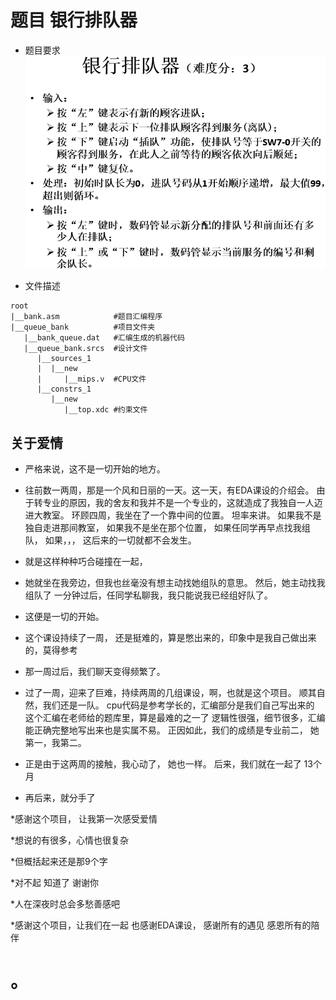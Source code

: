 # 题目 银行排队器

* 题目要求
 ![](./readme_pictures/01.png)

* 文件描述

```
root
|__bank.asm            #题目汇编程序
|__queue_bank          #项目文件夹
   |__bank_queue.dat   #汇编生成的机器代码
   |__queue_bank.srcs  #设计文件
      |__sources_1
      |  |__new
      |     |__mips.v  #CPU文件
      |__constrs_1
         |__new
            |__top.xdc #约束文件
```



## 关于爱情

* 严格来说，这不是一切开始的地方。

* 往前数一两周，那是一个风和日丽的一天。这一天，有EDA课设的介绍会。
由于转专业的原因，我的舍友和我并不是一个专业的，这就造成了我独自一人迈进大教室。
环顾四周，我坐在了一个靠中间的位置。
坦率来讲。
如果我不是独自走进那间教室，
如果我不是坐在那个位置，
如果任同学再早点找我组队，
如果，，，
这后来的一切就都不会发生。

* 就是这样种种巧合碰撞在一起，

* 她就坐在我旁边，但我也丝毫没有想主动找她组队的意思。
然后，她主动找我组队了
一分钟过后，任同学私聊我，我只能说我已经组好队了。

* 这便是一切的开始。

* 这个课设持续了一周，
还是挺难的，算是憋出来的，印象中是我自己做出来的，莫得参考

* 那一周过后，我们聊天变得频繁了。

* 过了一周，迎来了巨难，持续两周的几组课设，啊，也就是这个项目。
顺其自然，我们还是一队。
cpu代码是参考学长的，汇编部分是我们自己写出来的
这个汇编在老师给的题库里，算是最难的之一了
逻辑性很强，细节很多，汇编能正确完整地写出来也是实属不易。
正因如此，我们的成绩是专业前二，
她第一，我第二。

* 正是由于这两周的接触，我心动了，
她也一样。
后来，我们就在一起了
13个月

* 再后来，就分手了

*感谢这个项目，
让我第一次感受爱情

*想说的有很多，心情也很复杂

*但概括起来还是那9个字

*对不起
知道了
谢谢你

*人在深夜时总会多愁善感吧

*感谢这个项目，让我们在一起
也感谢EDA课设，
感谢所有的遇见
感恩所有的陪伴

# 。
